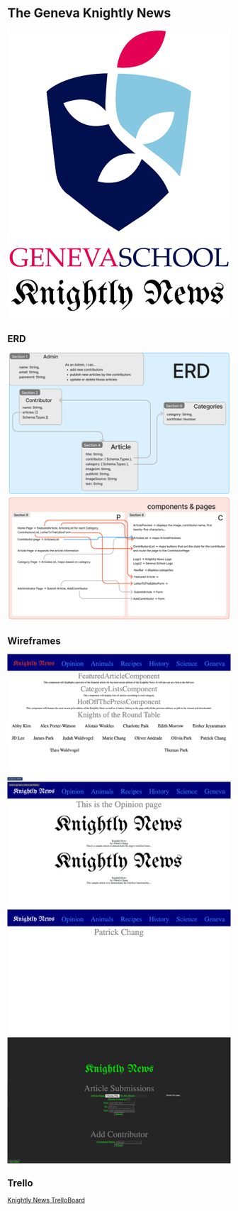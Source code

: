 # The Geneva Knightly News
![](geneva-logo2018.jpg)
![](knightly-news.jpg)

## ERD
![](erd.jpg)
![](components.jpg)

## Wireframes
![](wireframe-home.png)
![](wireframe-category.png)
![](wireframe-contributor.png)
![](wireframe-admin.png)

## Trello
[Knightly News TrelloBoard](https://trello.com/b/5VFPCRpT/capstone-knightly-news)
